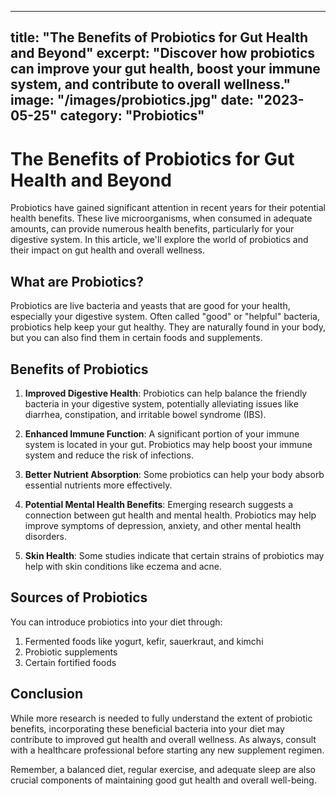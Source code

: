 
---
title: "The Benefits of Probiotics for Gut Health and Beyond"
excerpt: "Discover how probiotics can improve your gut health, boost your immune system, and contribute to overall wellness."
image: "/images/probiotics.jpg"
date: "2023-05-25"
category: "Probiotics"
---

# The Benefits of Probiotics for Gut Health and Beyond

Probiotics have gained significant attention in recent years for their potential health benefits. These live microorganisms, when consumed in adequate amounts, can provide numerous health benefits, particularly for your digestive system. In this article, we'll explore the world of probiotics and their impact on gut health and overall wellness.

## What are Probiotics?

Probiotics are live bacteria and yeasts that are good for your health, especially your digestive system. Often called "good" or "helpful" bacteria, probiotics help keep your gut healthy. They are naturally found in your body, but you can also find them in certain foods and supplements.

## Benefits of Probiotics

1. **Improved Digestive Health**: Probiotics can help balance the friendly bacteria in your digestive system, potentially alleviating issues like diarrhea, constipation, and irritable bowel syndrome (IBS).

2. **Enhanced Immune Function**: A significant portion of your immune system is located in your gut. Probiotics may help boost your immune system and reduce the risk of infections.

3. **Better Nutrient Absorption**: Some probiotics can help your body absorb essential nutrients more effectively.

4. **Potential Mental Health Benefits**: Emerging research suggests a connection between gut health and mental health. Probiotics may help improve symptoms of depression, anxiety, and other mental health disorders.

5. **Skin Health**: Some studies indicate that certain strains of probiotics may help with skin conditions like eczema and acne.

## Sources of Probiotics

You can introduce probiotics into your diet through:

1. Fermented foods like yogurt, kefir, sauerkraut, and kimchi
2. Probiotic supplements
3. Certain fortified foods

## Conclusion

While more research is needed to fully understand the extent of probiotic benefits, incorporating these beneficial bacteria into your diet may contribute to improved gut health and overall wellness. As always, consult with a healthcare professional before starting any new supplement regimen.

Remember, a balanced diet, regular exercise, and adequate sleep are also crucial components of maintaining good gut health and overall well-being.